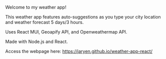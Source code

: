 Welcome to my weather app!

This weather app features auto-suggestions as you type your city location and weather forecast 5 days/3 hours.

Uses React MUI, Geoapify API, and Openweathermap API.

Made with Node.js and React.

Access the webpage here: https://jaryen.github.io/weather-app-react/
